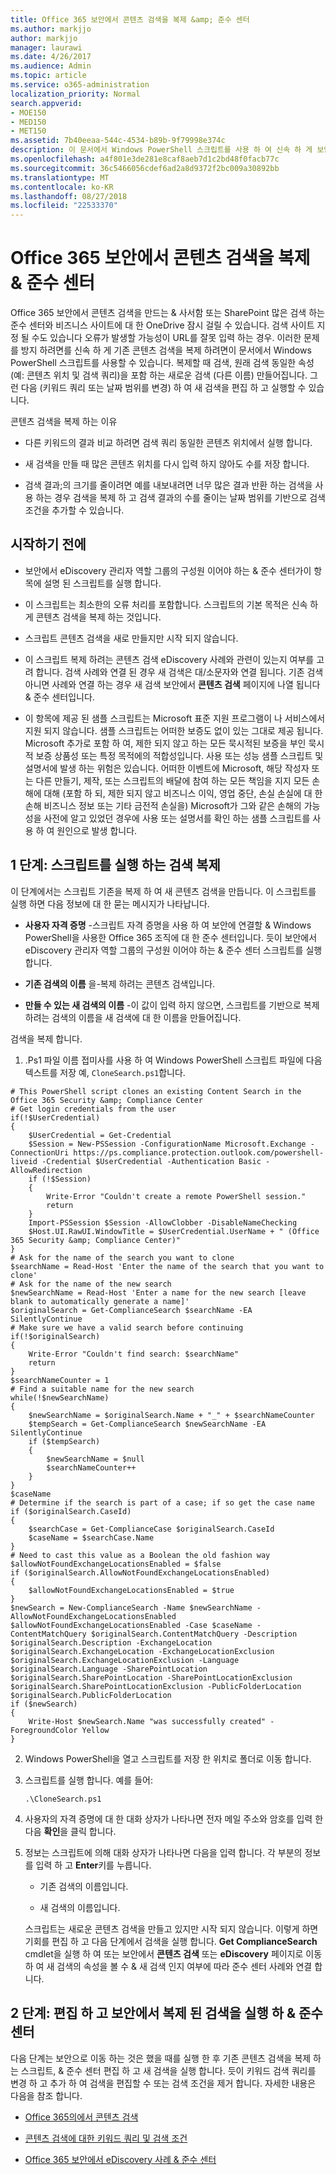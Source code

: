 ```yaml
---
title: Office 365 보안에서 콘텐츠 검색을 복제 &amp; 준수 센터
ms.author: markjjo
author: markjjo
manager: laurawi
ms.date: 4/26/2017
ms.audience: Admin
ms.topic: article
ms.service: o365-administration
localization_priority: Normal
search.appverid:
- MOE150
- MED150
- MET150
ms.assetid: 7b40eeaa-544c-4534-b89b-9f79998e374c
description: 이 문서에서 Windows PowerShell 스크립트를 사용 하 여 신속 하 게 보안에서 기존 콘텐츠 검색을 복제 &amp; Compliane 센터 검색 합니다. 복제할 때 검색, 원래 검색 같은 속성을 포함 하는 새로운 검색 (새 이름) 만들어집니다. 그런 다음 (키워드 쿼리 또는 날짜 범위)을 변경 하 여 새 검색을 편집 하 고 스크립트를 실행 수 있습니다.
ms.openlocfilehash: a4f801e3de281e8caf8aeb7d1c2bd48f0facb77c
ms.sourcegitcommit: 36c5466056cdef6ad2a8d9372f2bc009a30892bb
ms.translationtype: MT
ms.contentlocale: ko-KR
ms.lasthandoff: 08/27/2018
ms.locfileid: "22533370"
---
```

# <a name="clone-a-content-search-in-the-office-365-security-amp-compliance-center"></a>Office 365 보안에서 콘텐츠 검색을 복제 &amp; 준수 센터

Office 365 보안에서 콘텐츠 검색을 만드는 &amp; 사서함 또는 SharePoint 많은 검색 하는 준수 센터와 비즈니스 사이트에 대 한 OneDrive 잠시 걸릴 수 있습니다. 검색 사이트 지정 될 수도 있습니다 오류가 발생할 가능성이 URL를 잘못 입력 하는 경우. 이러한 문제를 방지 하려면를 신속 하 게 기존 콘텐츠 검색을 복제 하려면이 문서에서 Windows PowerShell 스크립트를 사용할 수 있습니다. 복제할 때 검색, 원래 검색 동일한 속성 (예: 콘텐츠 위치 및 검색 쿼리)을 포함 하는 새로운 검색 (다른 이름) 만들어집니다. 그런 다음 (키워드 쿼리 또는 날짜 범위를 변경) 하 여 새 검색을 편집 하 고 실행할 수 있습니다.
  
콘텐츠 검색을 복제 하는 이유
  
- 다른 키워드의 결과 비교 하려면 검색 쿼리 동일한 콘텐츠 위치에서 실행 합니다.
    
- 새 검색을 만들 때 많은 콘텐츠 위치를 다시 입력 하지 않아도 수를 저장 합니다.
    
- 검색 결과;의 크기를 줄이려면 예를 내보내려면 너무 많은 결과 반환 하는 검색을 사용 하는 경우 검색을 복제 하 고 검색 결과의 수를 줄이는 날짜 범위를 기반으로 검색 조건을 추가할 수 있습니다.
  
## <a name="before-you-begin"></a>시작하기 전에

- 보안에서 eDiscovery 관리자 역할 그룹의 구성원 이어야 하는 &amp; 준수 센터가이 항목에 설명 된 스크립트를 실행 합니다.
    
- 이 스크립트는 최소한의 오류 처리를 포함합니다. 스크립트의 기본 목적은 신속 하 게 콘텐츠 검색을 복제 하는 것입니다.
    
- 스크립트 콘텐츠 검색을 새로 만들지만 시작 되지 않습니다.
    
- 이 스크립트 복제 하려는 콘텐츠 검색 eDiscovery 사례와 관련이 있는지 여부를 고려 합니다. 검색 사례와 연결 된 경우 새 검색은 대/소문자와 연결 됩니다. 기존 검색 아니면 사례와 연결 하는 경우 새 검색 보안에서 **콘텐츠 검색** 페이지에 나열 됩니다 &amp; 준수 센터입니다. 
    
- 이 항목에 제공 된 샘플 스크립트는 Microsoft 표준 지원 프로그램이 나 서비스에서 지원 되지 않습니다. 샘플 스크립트는 어떠한 보증도 없이 있는 그대로 제공 됩니다. Microsoft 추가로 포함 하 여, 제한 되지 않고 하는 모든 묵시적된 보증을 부인 묵시적 보증 상품성 또는 특정 목적에의 적합성입니다. 사용 또는 성능 샘플 스크립트 및 설명서에 발생 하는 위험은 있습니다. 어떠한 이벤트에 Microsoft, 해당 작성자 또는 다른 만들기, 제작, 또는 스크립트의 배달에 참여 하는 모든 책임을 지지 모든 손해에 대해 (포함 하 되, 제한 되지 않고 비즈니스 이익, 영업 중단, 손실 손실에 대 한 손해 비즈니스 정보 또는 기타 금전적 손실을) Microsoft가 그와 같은 손해의 가능성을 사전에 알고 있었던 경우에 사용 또는 설명서를 확인 하는 샘플 스크립트를 사용 하 여 원인으로 발생 합니다.
  
## <a name="step-1-run-the-script-to-clone-a-search"></a>1 단계: 스크립트를 실행 하는 검색 복제

이 단계에서는 스크립트 기존을 복제 하 여 새 콘텐츠 검색을 만듭니다. 이 스크립트를 실행 하면 다음 정보에 대 한 묻는 메시지가 나타납니다.
  
- **사용자 자격 증명** -스크립트 자격 증명을 사용 하 여 보안에 연결할 &amp; Windows PowerShell을 사용한 Office 365 조직에 대 한 준수 센터입니다. 듯이 보안에서 eDiscovery 관리자 역할 그룹의 구성원 이어야 하는 &amp; 준수 센터 스크립트를 실행 합니다. 
    
- **기존 검색의 이름** 을-복제 하려는 콘텐츠 검색입니다. 
    
- **만들 수 있는 새 검색의 이름** -이 값이 입력 하지 않으면, 스크립트를 기반으로 복제 하려는 검색의 이름을 새 검색에 대 한 이름을 만들어집니다. 
    
검색을 복제 합니다.
  
1. .Ps1 파일 이름 접미사를 사용 하 여 Windows PowerShell 스크립트 파일에 다음 텍스트를 저장 예, `CloneSearch.ps1`합니다.
    
  ```
  # This PowerShell script clones an existing Content Search in the Office 365 Security &amp; Compliance Center
  # Get login credentials from the user
  if(!$UserCredential)
  {
      $UserCredential = Get-Credential
      $Session = New-PSSession -ConfigurationName Microsoft.Exchange -ConnectionUri https://ps.compliance.protection.outlook.com/powershell-liveid -Credential $UserCredential -Authentication Basic -AllowRedirection
      if (!$Session)
      {
          Write-Error "Couldn't create a remote PowerShell session."
          return
      }
      Import-PSSession $Session -AllowClobber -DisableNameChecking
      $Host.UI.RawUI.WindowTitle = $UserCredential.UserName + " (Office 365 Security &amp; Compliance Center)"
  }
  # Ask for the name of the search you want to clone
  $searchName = Read-Host 'Enter the name of the search that you want to clone'
  # Ask for the name of the new search
  $newSearchName = Read-Host 'Enter a name for the new search [leave blank to automatically generate a name]'
  $originalSearch = Get-ComplianceSearch $searchName -EA SilentlyContinue
  # Make sure we have a valid search before continuing
  if(!$originalSearch)
  {
      Write-Error "Couldn't find search: $searchName"
      return
  }
  $searchNameCounter = 1
  # Find a suitable name for the new search
  while(!$newSearchName)
  {
      $newSearchName = $originalSearch.Name + "_" + $searchNameCounter
      $tempSearch = Get-ComplianceSearch $newSearchName -EA SilentlyContinue
      if ($tempSearch)
      {
          $newSearchName = $null
          $searchNameCounter++
      }
  }
  $caseName
  # Determine if the search is part of a case; if so get the case name
  if ($originalSearch.CaseId)
  {
      $searchCase = Get-ComplianceCase $originalSearch.CaseId
      $caseName = $searchCase.Name
  }
  # Need to cast this value as a Boolean the old fashion way
  $allowNotFoundExchangeLocationsEnabled = $false
  if ($originalSearch.AllowNotFoundExchangeLocationsEnabled)
  {
      $allowNotFoundExchangeLocationsEnabled = $true
  }
  $newSearch = New-ComplianceSearch -Name $newSearchName -AllowNotFoundExchangeLocationsEnabled $allowNotFoundExchangeLocationsEnabled -Case $caseName -ContentMatchQuery $originalSearch.ContentMatchQuery -Description $originalSearch.Description -ExchangeLocation $originalSearch.ExchangeLocation -ExchangeLocationExclusion $originalSearch.ExchangeLocationExclusion -Language $originalSearch.Language -SharePointLocation $originalSearch.SharePointLocation -SharePointLocationExclusion $originalSearch.SharePointLocationExclusion -PublicFolderLocation $originalSearch.PublicFolderLocation
  if ($newSearch)
  {
      Write-Host $newSearch.Name "was successfully created" -ForegroundColor Yellow
  }
  ```

2. Windows PowerShell을 열고 스크립트를 저장 한 위치로 폴더로 이동 합니다.
    
3. 스크립트를 실행 합니다. 예를 들어:
    
    ```
    .\CloneSearch.ps1
    ```

4. 사용자의 자격 증명에 대 한 대화 상자가 나타나면 전자 메일 주소와 암호를 입력 한 다음 **확인**을 클릭 합니다.
    
5. 정보는 스크립트에 의해 대화 상자가 나타나면 다음을 입력 합니다. 각 부분의 정보를 입력 하 고 **Enter**키를 누릅니다.
    
    - 기존 검색의 이름입니다.
    
    - 새 검색의 이름입니다.
    
    스크립트는 새로운 콘텐츠 검색을 만들고 있지만 시작 되지 않습니다. 이렇게 하면 기회를 편집 하 고 다음 단계에서 검색을 실행 합니다. **Get ComplianceSearch** cmdlet을 실행 하 여 또는 보안에서 **콘텐츠 검색** 또는 **eDiscovery** 페이지로 이동 하 여 새 검색의 속성을 볼 수 &amp; 새 검색 인지 여부에 따라 준수 센터 사례와 연결 합니다. 
  
## <a name="step-2-edit-and-run-the-cloned-search-in-the-security-amp-compliance-center"></a>2 단계: 편집 하 고 보안에서 복제 된 검색을 실행 하 &amp; 준수 센터

다음 단계는 보안으로 이동 하는 것은 했을 때를 실행 한 후 기존 콘텐츠 검색을 복제 하는 스크립트, &amp; 준수 센터 편집 하 고 새 검색을 실행 합니다. 듯이 키워드 검색 쿼리를 변경 하 고 추가 하 여 검색을 편집할 수 또는 검색 조건을 제거 합니다. 자세한 내용은 다음을 참조 합니다.
  
- [Office 365의에서 콘텐츠 검색](content-search.md)
    
- [콘텐츠 검색에 대한 키워드 쿼리 및 검색 조건](keyword-queries-and-search-conditions.md)
    
- [Office 365 보안에서 eDiscovery 사례 &amp; 준수 센터](ediscovery-cases.md)
